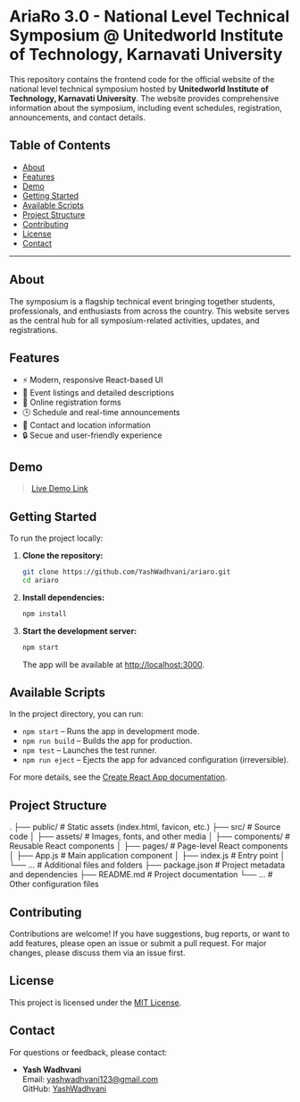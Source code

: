 # AriaRo 3.0 - National Level Technical Symposium @ Unitedworld Institute of Technology, Karnavati University

This repository contains the frontend code for the official website of the national level technical symposium hosted by **Unitedworld Institute of Technology, Karnavati University**. The website provides comprehensive information about the symposium, including event schedules, registration, announcements, and contact details.

## Table of Contents

- [About](#about)
- [Features](#features)
- [Demo](#demo)
- [Getting Started](#getting-started)
- [Available Scripts](#available-scripts)
- [Project Structure](#project-structure)
- [Contributing](#contributing)
- [License](#license)
- [Contact](#contact)

---

## About

The symposium is a flagship technical event bringing together students, professionals, and enthusiasts from across the country. This website serves as the central hub for all symposium-related activities, updates, and registrations.

## Features

- ⚡ Modern, responsive React-based UI
- 📅 Event listings and detailed descriptions
- 📝 Online registration forms
- 🕒 Schedule and real-time announcements
- 📍 Contact and location information
- 🔒 Secue and user-friendly experience

## Demo

> [Live Demo Link](https://ariaro.vercel.app/) <!-- Replace with actual deployed link if available -->

## Getting Started

To run the project locally:

1. **Clone the repository:**
    ```bash
    git clone https://github.com/YashWadhvani/ariaro.git
    cd ariaro
    ```

2. **Install dependencies:**
    ```bash
    npm install
    ```

3. **Start the development server:**
    ```bash
    npm start
    ```
    The app will be available at [http://localhost:3000](http://localhost:3000).

## Available Scripts

In the project directory, you can run:

- `npm start` – Runs the app in development mode.
- `npm run build` – Builds the app for production.
- `npm test` – Launches the test runner.
- `npm run eject` – Ejects the app for advanced configuration (irreversible).

For more details, see the [Create React App documentation](https://facebook.github.io/create-react-app/docs/getting-started).

## Project Structure

.
├── public/                # Static assets (index.html, favicon, etc.)
├── src/                   # Source code
│   ├── assets/            # Images, fonts, and other media
│   ├── components/        # Reusable React components
│   ├── pages/             # Page-level React components
│   ├── App.js             # Main application component
│   ├── index.js           # Entry point
│   └── ...                # Additional files and folders
├── package.json           # Project metadata and dependencies
├── README.md              # Project documentation
└── ...                    # Other configuration files

## Contributing

Contributions are welcome! If you have suggestions, bug reports, or want to add features, please open an issue or submit a pull request. For major changes, please discuss them via an issue first.

## License

This project is licensed under the [MIT License](LICENSE).

## Contact

For questions or feedback, please contact:

- **Yash Wadhvani**  
    Email: yashwadhvani123@gmail.com  
    GitHub: [YashWadhvani](https://github.com/YashWadhvani)